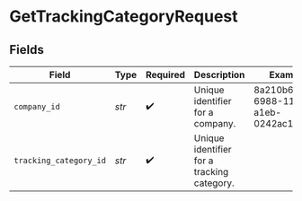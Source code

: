 # GetTrackingCategoryRequest


## Fields

| Field                                      | Type                                       | Required                                   | Description                                | Example                                    |
| ------------------------------------------ | ------------------------------------------ | ------------------------------------------ | ------------------------------------------ | ------------------------------------------ |
| `company_id`                               | *str*                                      | :heavy_check_mark:                         | Unique identifier for a company.           | 8a210b68-6988-11ed-a1eb-0242ac120002       |
| `tracking_category_id`                     | *str*                                      | :heavy_check_mark:                         | Unique identifier for a tracking category. |                                            |